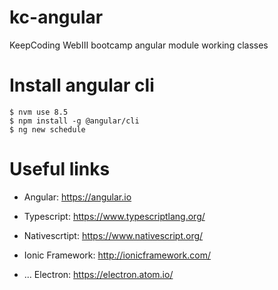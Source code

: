 # kc-angular
KeepCoding WebIII bootcamp angular module working classes

# Install angular cli

```
$ nvm use 8.5
$ npm install -g @angular/cli 
$ ng new schedule
```

# Useful links
- Angular: https://angular.io
- Typescript: https://www.typescriptlang.org/

- Nativescrtipt: https://www.nativescript.org/
- Ionic Framework: http://ionicframework.com/
- ... Electron: https://electron.atom.io/
